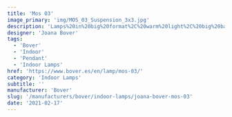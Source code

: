 ```yaml
---
title: 'Mos 03'
image_primary: 'img/MOS_03_Suspension_3x3.jpg'
description: 'Lamps%20in%20big%20format%2C%20warm%20light%2C%20big%20balls%20with%A0circular%20shape%20that%20fill%20the%20space%20and%20become%A0high%20decorative%20elements%20with%20high%20light%20comfort.%20Due%20to%20its%20large%20measures%2C%20MOS%20are%20specifically%A0indicated%20to%20contract%20market%20and%20indoor%20use.%20Its%20structure%20ends%20with%20an%20opal%20white%20glass%A0diffuser%20that%20blends%20and%20directs%20bottom%20light.%20MOS%20has%20been%20manually%20manufacted%20with%A0translucent%20ribbon.'
designer: 'Joana Bover'
tags:
  - 'Bover'
  - 'Indoor'
  - 'Pendant'
  - 'Indoor Lamps'
href: 'https://www.bover.es/en/lamp/mos-03/'
category: 'Indoor Lamps'
subtitle: ''
manufacturer: 'Bover'
slug: '/manufacturers/bover/indoor-lamps/joana-bover-mos-03'
date: '2021-02-17'
---
```

